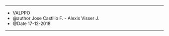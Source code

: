 ****************************************************************************************************************************************************************
*  VALPPO
*  @author Jose Castillo F. - Alexis Visser J.
*  @Date 17-12-2018
****************************************************************************************************************************************************************
